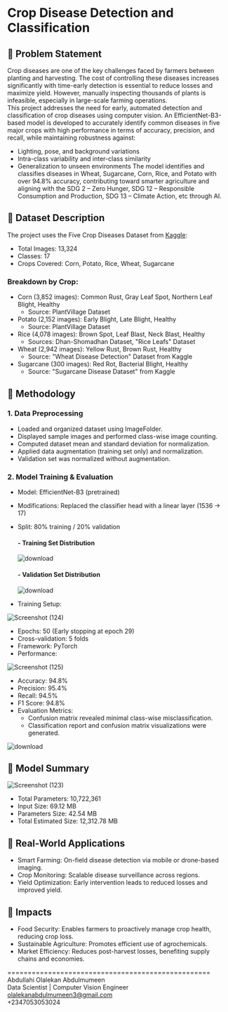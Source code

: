 # Crop Disease Detection and Classification
## 🔹 Problem Statement
Crop diseases are one of the key challenges faced by farmers between planting and harvesting. The cost of controlling these diseases increases significantly with time-early detection is essential to reduce losses and maximize yield. However, manually inspecting thousands of plants is infeasible, especially in large-scale farming operations. <br/>
This project addresses the need for early, automated detection and classification of crop diseases using computer vision. An EfficientNet-B3-based model is developed to accurately identify common diseases in five major crops with high performance in terms of accuracy, precision, and recall, while maintaining robustness against: <br/>
- Lighting, pose, and background variations
- Intra-class variability and inter-class similarity
- Generalization to unseen environments
The model identifies and classifies diseases in Wheat, Sugarcane, Corn, Rice, and Potato with over 94.8% accuracy, contributing toward smarter agriculture and aligning with the SDG 2 – Zero Hunger, SDG 12 – Responsible Consumption and Production, SDG 13 – Climate Action, etc  through AI.

## 🔹 Dataset Description
The project uses the Five Crop Diseases Dataset from [Kaggle](https://www.kaggle.com/datasets/shubham2703/five-crop-diseases-dataset): <br/>
- Total Images: 13,324
- Classes: 17
- Crops Covered: Corn, Potato, Rice, Wheat, Sugarcane
### Breakdown by Crop:
- Corn (3,852 images): Common Rust, Gray Leaf Spot, Northern Leaf Blight, Healthy
   - Source: PlantVillage Dataset
- Potato (2,152 images): Early Blight, Late Blight, Healthy
   - Source: PlantVillage Dataset
- Rice (4,078 images): Brown Spot, Leaf Blast, Neck Blast, Healthy
   - Sources: Dhan-Shomadhan Dataset, "Rice Leafs" Dataset
- Wheat (2,942 images): Yellow Rust, Brown Rust, Healthy
   - Source: "Wheat Disease Detection" Dataset from Kaggle
- Sugarcane (300 images): Red Rot, Bacterial Blight, Healthy
   - Source: "Sugarcane Disease Dataset" from Kaggle

## 🔹 Methodology
### 1. Data Preprocessing
- Loaded and organized dataset using ImageFolder.
- Displayed sample images and performed class-wise image counting.
- Computed dataset mean and standard deviation for normalization.
- Applied data augmentation (training set only) and normalization.
- Validation set was normalized without augmentation.
### 2. Model Training & Evaluation
- Model: EfficientNet-B3 (pretrained)
- Modifications: Replaced the classifier head with a linear layer (1536 → 17)
- Split: 80% training / 20% validation
  #### - Training Set Distribution
  
  ![download](https://github.com/user-attachments/assets/993d84f3-ed26-4f20-91a7-140b8bd55e4c)
  
  #### - Validation Set Distribution
  
  ![download](https://github.com/user-attachments/assets/bc904c13-e929-4a63-b059-293477536f4c)
  
- Training Setup:

![Screenshot (124)](https://github.com/user-attachments/assets/15f82d7f-cbb9-4cbb-8648-b41dc077bb23)

   - Epochs: 50 (Early stopping at epoch 29)
   - Cross-validation: 5 folds
   - Framework: PyTorch
- Performance:

![Screenshot (125)](https://github.com/user-attachments/assets/4fcc8920-f028-4a68-8f36-4fba75b1dcee)

   - Accuracy: 94.8%
   - Precision: 95.4%
   - Recall: 94.5%
   - F1 Score: 94.8%
- Evaluation Metrics:
   - Confusion matrix revealed minimal class-wise misclassification.
   - Classification report and confusion matrix visualizations were generated.
  
![download](https://github.com/user-attachments/assets/a71af97f-89da-49e5-a274-5d54fd4440ef)

## 🔹 Model Summary

![Screenshot (123)](https://github.com/user-attachments/assets/5d0797e8-e5ca-4568-85c1-a762339e130e)

- Total Parameters: 10,722,361
- Input Size: 69.12 MB
- Parameters Size: 42.54 MB
- Total Estimated Size: 12,312.78 MB

## 🔹 Real-World Applications
- Smart Farming: On-field disease detection via mobile or drone-based imaging.
- Crop Monitoring: Scalable disease surveillance across regions.
- Yield Optimization: Early intervention leads to reduced losses and improved yield.

## 🔹 Impacts
- Food Security: Enables farmers to proactively manage crop health, reducing crop loss.
- Sustainable Agriculture: Promotes efficient use of agrochemicals.
- Market Efficiency: Reduces post-harvest losses, benefiting supply chains and economies.

================================================== <br/>
Abdullahi Olalekan Abdulmumeen <br/>
Data Scientist | Computer Vision Engineer <br/>
olalekanabdulmumeen3@gmail.com <br/>
+2347053053024
